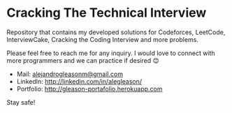# Cracking The Technical Interview
Repository that contains my developed solutions for Codeforces, LeetCode, InterviewCake, Cracking the Coding Interview and more problems.

Please feel free to reach me for any inquiry. I would love to connect with more programmers and we can practice if desired 😊
- Mail: alejandrogleasonm@gmail.com
- LinkedIn: http://linkedin.com/in/alegleason/
- Portfolio: http://gleason-portafolio.herokuapp.com

Stay safe!
